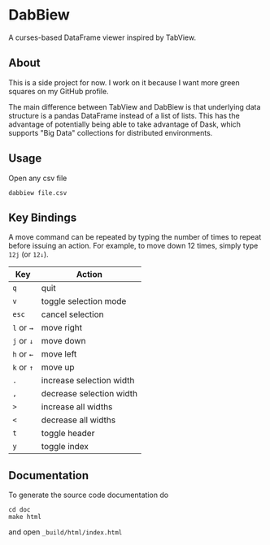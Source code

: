 # DabBiew
A curses-based DataFrame viewer inspired by TabView.

## About
This is a side project for now. I work on it because I want more green squares 
on my GitHub profile.

The main difference between TabView and DabBiew is that underlying data 
structure is a pandas DataFrame instead of a list of lists. This has the 
advantage of potentially being able to take advantage of Dask, which supports 
"Big Data" collections for distributed environments.

## Usage
Open any csv file

```
dabbiew file.csv
```

## Key Bindings
A move command can be repeated by typing the number of times to repeat before 
issuing an action. For example, to move down 12 times, simply type `12j` (or 
`12↓`).

| Key        | Action                   |
|------------|--------------------------|
| `q`        | quit                     |
| `v`        | toggle selection mode    |
| `esc`      | cancel selection         |
| `l` or `→` | move right               |
| `j` or `↓` | move down                |
| `h` or `←` | move left                |
| `k` or `↑` | move up                  |
| `.`        | increase selection width |
| `,`        | decrease selection width |
| `>`        | increase all widths      |
| `<`        | decrease all widths      |
| `t`        | toggle header            |
| `y`        | toggle index             |

## Documentation
To generate the source code documentation do

```
cd doc
make html
```

and open ```_build/html/index.html```
